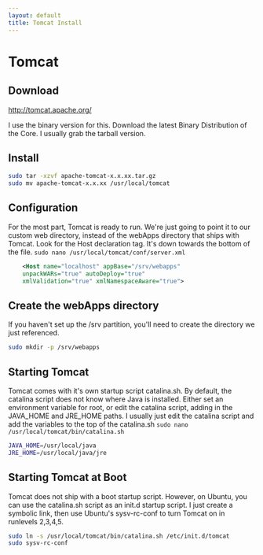 ```yaml
---
layout: default
title: Tomcat Install
---
```

# Tomcat
## Download
http://tomcat.apache.org/

I use the binary version for this.  Download the latest Binary Distribution of the Core.  I usually grab the tarball version.

## Install
```bash
sudo tar -xzvf apache-tomcat-x.x.xx.tar.gz
sudo mv apache-tomcat-x.x.xx /usr/local/tomcat
```

## Configuration
For the most part, Tomcat is ready to run. We're just going to point it to our custom web directory, instead of the webApps directory that ships with Tomcat.  Look for the Host declaration tag.  It's down towards the bottom of the file.
`sudo nano /usr/local/tomcat/conf/server.xml`

```xml
	<Host name="localhost" appBase="/srv/webapps"
	unpackWARs="true" autoDeploy="true"
	xmlValidation="true" xmlNamespaceAware="true">
```

## Create the webApps directory
If you haven't set up the /srv partition, you'll need to create the directory we just referenced.

```bash
sudo mkdir -p /srv/webapps
```

## Starting Tomcat
Tomcat comes with it's own startup script catalina.sh. By default, the catalina script does not know where Java is installed. Either set an environment variable for root, or edit the catalina script, adding in the JAVA_HOME and JRE_HOME paths. I usually just edit the catalina script and add the variables to the top of the catalina.sh
`sudo nano /usr/local/tomcat/bin/catalina.sh`

```bash
JAVA_HOME=/usr/local/java
JRE_HOME=/usr/local/java/jre
```

## Starting Tomcat at Boot
Tomcat does not ship with a boot startup script. However, on Ubuntu, you can use the catalina.sh script as an init.d startup script. I just create a symbolic link, then use Ubuntu's sysv-rc-conf to turn Tomcat on in runlevels 2,3,4,5.

```bash
sudo ln -s /usr/local/tomcat/bin/catalina.sh /etc/init.d/tomcat
sudo sysv-rc-conf
```
